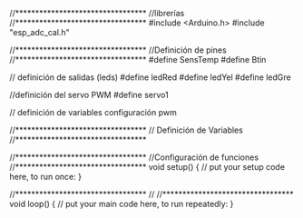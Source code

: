 
//*********************************
//librerías
//*********************************
#include <Arduino.h>
#include "esp_adc_cal.h"

//*********************************
//Definición de pines 
//*********************************
#define SensTemp
#define Btin

// definición de salidas (leds) 
#define ledRed
#define ledYel 
#define ledGre 

//definición del servo PWM
#define servo1 

// definición de variables configuración pwm 

//*********************************
// Definición de Variables
//*********************************




//*********************************
//Configuración de funciones
//*********************************
void setup() {
  // put your setup code here, to run once:
}

//*********************************
//
//*********************************
void loop() {
  // put your main code here, to run repeatedly:
}